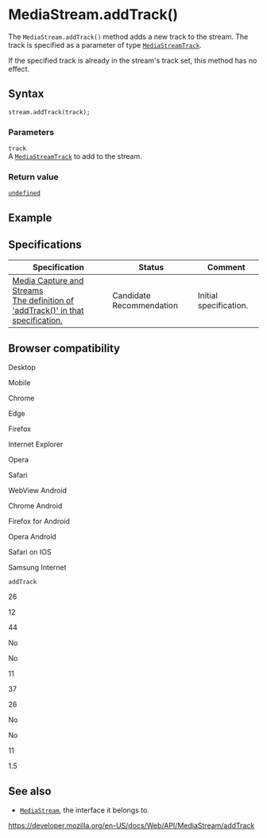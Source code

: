# MediaStream.addTrack()

The `MediaStream.addTrack()` method adds a new track to the stream. The track is specified as a parameter of type [`MediaStreamTrack`](../mediastreamtrack).

If the specified track is already in the stream's track set, this method has no effect.

## Syntax

    stream.addTrack(track);

### Parameters

`track`  
A [`MediaStreamTrack`](../mediastreamtrack) to add to the stream.

### Return value

[`undefined`](https://developer.mozilla.org/en-US/docs/Web/JavaScript/Reference/Global_Objects/undefined)

## Example

## Specifications

<table><thead><tr class="header"><th>Specification</th><th>Status</th><th>Comment</th></tr></thead><tbody><tr class="odd"><td><a href="https://w3c.github.io/mediacapture-main/#dom-mediastream-addtrack">Media Capture and Streams<br />
<span class="small">The definition of 'addTrack()' in that specification.</span></a></td><td><span class="spec-cr">Candidate Recommendation</span></td><td>Initial specification.</td></tr></tbody></table>

## Browser compatibility

Desktop

Mobile

Chrome

Edge

Firefox

Internet Explorer

Opera

Safari

WebView Android

Chrome Android

Firefox for Android

Opera Android

Safari on IOS

Samsung Internet

`addTrack`

26

12

44

No

No

11

37

26

No

No

11

1.5

## See also

- [`MediaStream`](../mediastream), the interface it belongs to.

<a href="https://developer.mozilla.org/en-US/docs/Web/API/MediaStream/addTrack" class="_attribution-link">https://developer.mozilla.org/en-US/docs/Web/API/MediaStream/addTrack</a>
